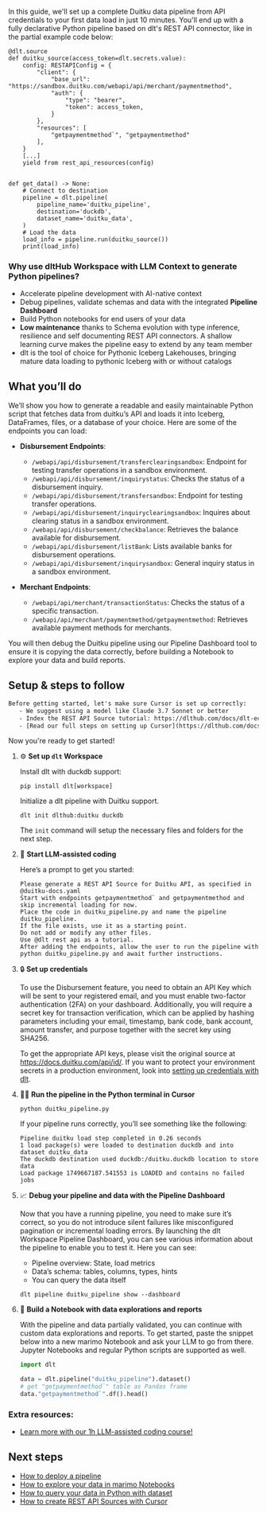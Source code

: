 In this guide, we'll set up a complete Duitku data pipeline from API credentials to your first data load in just 10 minutes. You'll end up with a fully declarative Python pipeline based on dlt's REST API connector, like in the partial example code below:

```python-outcome
@dlt.source
def duitku_source(access_token=dlt.secrets.value):
    config: RESTAPIConfig = {
        "client": {
            "base_url": "https://sandbox.duitku.com/webapi/api/merchant/paymentmethod",
            "auth": {
                "type": "bearer",
                "token": access_token,
            }
        },
        "resources": [
            "getpaymentmethod`", "getpaymentmethod"
        ],
    }
    [...]
    yield from rest_api_resources(config)


def get_data() -> None:
    # Connect to destination
    pipeline = dlt.pipeline(
        pipeline_name='duitku_pipeline',
        destination='duckdb',
        dataset_name='duitku_data', 
    )
    # Load the data
    load_info = pipeline.run(duitku_source())
    print(load_info) 
```

### Why use dltHub Workspace with LLM Context to generate Python pipelines?

- Accelerate pipeline development with AI-native context
- Debug pipelines, validate schemas and data with the integrated **Pipeline Dashboard**
- Build Python notebooks for end users of your data
- **Low maintenance** thanks to Schema evolution with type inference, resilience and self documenting REST API connectors. A shallow learning curve makes the pipeline easy to extend by any team member
- dlt is the tool of choice for Pythonic Iceberg Lakehouses, bringing mature data loading to pythonic Iceberg with or without catalogs

## What you’ll do

We’ll show you how to generate a readable and easily maintainable Python script that fetches data from duitku’s API and loads it into Iceberg, DataFrames, files, or a database of your choice. Here are some of the endpoints you can load:

- **Disbursement Endpoints**: 
  - `/webapi/api/disbursement/transferclearingsandbox`: Endpoint for testing transfer operations in a sandbox environment.
  - `/webapi/api/disbursement/inquirystatus`: Checks the status of a disbursement inquiry.
  - `/webapi/api/disbursement/transfersandbox`: Endpoint for testing transfer operations.
  - `/webapi/api/disbursement/inquiryclearingsandbox`: Inquires about clearing status in a sandbox environment.
  - `/webapi/api/disbursement/checkbalance`: Retrieves the balance available for disbursement.
  - `/webapi/api/disbursement/listBank`: Lists available banks for disbursement operations.
  - `/webapi/api/disbursement/inquirysandbox`: General inquiry status in a sandbox environment.

- **Merchant Endpoints**: 
  - `/webapi/api/merchant/transactionStatus`: Checks the status of a specific transaction.
  - `/webapi/api/merchant/paymentmethod/getpaymentmethod`: Retrieves available payment methods for merchants.

You will then debug the Duitku pipeline using our Pipeline Dashboard tool to ensure it is copying the data correctly, before building a Notebook to explore your data and build reports.

## Setup & steps to follow

```default
Before getting started, let's make sure Cursor is set up correctly:
   - We suggest using a model like Claude 3.7 Sonnet or better
   - Index the REST API Source tutorial: https://dlthub.com/docs/dlt-ecosystem/verified-sources/rest_api/ and add it to context as **@dlt rest api**
   - [Read our full steps on setting up Cursor](https://dlthub.com/docs/dlt-ecosystem/llm-tooling/cursor-restapi#23-configuring-cursor-with-documentation)
```

Now you're ready to get started!

1. ⚙️ **Set up `dlt` Workspace**
    
    Install dlt with duckdb support:
    ```shell
    pip install dlt[workspace]
    ```

    Initialize a dlt pipeline with Duitku support.
    ```shell
    dlt init dlthub:duitku duckdb
    ```

    The `init` command will setup the necessary files and folders for the next step.
    
2. 🤠 **Start LLM-assisted coding**
    
    Here’s a prompt to get you started:
    
    ```prompt
    Please generate a REST API Source for Duitku API, as specified in @duitku-docs.yaml 
    Start with endpoints getpaymentmethod` and getpaymentmethod and skip incremental loading for now. 
    Place the code in duitku_pipeline.py and name the pipeline duitku_pipeline. 
    If the file exists, use it as a starting point. 
    Do not add or modify any other files. 
    Use @dlt rest api as a tutorial. 
    After adding the endpoints, allow the user to run the pipeline with python duitku_pipeline.py and await further instructions.
    ```

    
3. 🔒 **Set up credentials** 
    
    To use the Disbursement feature, you need to obtain an API Key which will be sent to your registered email, and you must enable two-factor authentication (2FA) on your dashboard. Additionally, you will require a secret key for transaction verification, which can be applied by hashing parameters including your email, timestamp, bank code, bank account, amount transfer, and purpose together with the secret key using SHA256.
    
    To get the appropriate API keys, please visit the original source at https://docs.duitku.com/api/id/.
    If you want to protect your environment secrets in a production environment, look into [setting up credentials with dlt](https://dlthub.com/docs/walkthroughs/add_credentials).
    
4. 🏃‍♀️ **Run the pipeline in the Python terminal in Cursor**
    
    ```shell
    python duitku_pipeline.py
    ```
    
    If your pipeline runs correctly, you’ll see something like the following:
    
    ```shell
    Pipeline duitku load step completed in 0.26 seconds
    1 load package(s) were loaded to destination duckdb and into dataset duitku_data
    The duckdb destination used duckdb:/duitku.duckdb location to store data
    Load package 1749667187.541553 is LOADED and contains no failed jobs
    ```
    
5. 📈 **Debug your pipeline and data with the Pipeline Dashboard**

    Now that you have a running pipeline, you need to make sure it’s correct, so you do not introduce silent failures like misconfigured pagination or incremental loading errors. By launching the dlt Workspace Pipeline Dashboard, you can see various information about the pipeline to enable you to test it. Here you can see:
    - Pipeline overview: State, load metrics
    - Data’s schema: tables, columns, types, hints
    - You can query the data itself
    
    ```shell
    dlt pipeline duitku_pipeline show --dashboard
    ```
    
6. 🐍 **Build a Notebook with data explorations and reports**

    With the pipeline and data partially validated, you can continue with custom data explorations and reports. To get started, paste the snippet below into a new marimo Notebook and ask your LLM to go from there. Jupyter Notebooks and regular Python scripts are supported as well.

    
    ```python
    import dlt

   data = dlt.pipeline("duitku_pipeline").dataset()
   # get "getpaymentmethod`" table as Pandas frame
   data."getpaymentmethod`".df().head()
    ```

### Extra resources:

- [Learn more with our 1h LLM-assisted coding course!](https://www.youtube.com/watch?v=GGid70rnJuM)

## Next steps

- [How to deploy a pipeline](https://dlthub.com/docs/walkthroughs/deploy-a-pipeline)
- [How to explore your data in marimo Notebooks](https://dlthub.com/docs/general-usage/dataset-access/marimo)
- [How to query your data in Python with dataset](https://dlthub.com/docs/general-usage/dataset-access/dataset)
- [How to create REST API Sources with Cursor](https://dlthub.com/docs/dlt-ecosystem/llm-tooling/cursor-restapi)